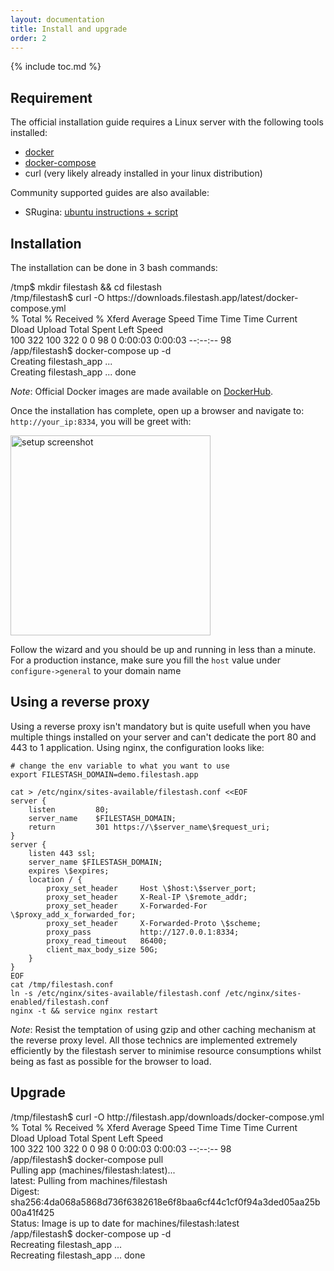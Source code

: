 ```yaml
---
layout: documentation
title: Install and upgrade
order: 2
---
```


{% include toc.md %}

## Requirement

The official installation guide requires a Linux server with the following tools installed:
- [docker](https://docs.docker.com/install/)
- [docker-compose](https://docs.docker.com/compose/install/)
- curl (very likely already installed in your linux distribution)

Community supported guides are also available:
- SRugina: [ubuntu instructions + script](https://github.com/mickael-kerjean/filestash/pull/136)

## Installation
The installation can be done in 3 bash commands:
<div class="terminal">
<span class="prompt">/tmp$</span> mkdir filestash && cd filestash <br>
<span class="prompt">/tmp/filestash$</span> curl -O https://downloads.filestash.app/latest/docker-compose.yml <br>
<span>
% Total    % Received % Xferd  Average Speed   Time    Time     Time  Current<br>
                                 Dload  Upload   Total   Spent    Left  Speed<br>
100   322  100   322    0     0     98      0  0:00:03  0:00:03 --:--:--    98<br>
</span>
<span class="prompt">/app/filestash$</span> docker-compose up -d <br>
<span>
Creating filestash_app ... <br>
Creating filestash_app ... done
</span>
</div>

*Note*: Official Docker images are made available on [DockerHub](https://hub.docker.com/r/machines/filestash/).

Once the installation has complete, open up a browser and navigate to: `http://your_ip:8334`, you will be greet with:

<img src="https://raw.githubusercontent.com/mickael-kerjean/filestash_images/master/screenshots/setup.png" alt="setup screenshot" height="320"/>

Follow the wizard and you should be up and running in less than a minute. For a production instance, make sure you fill the `host` value under `configure->general` to your domain name

## Using a reverse proxy

Using a reverse proxy isn't mandatory but is quite usefull when you have multiple things installed on your server and can't dedicate the port 80 and 443 to 1 application. Using nginx, the configuration looks like:
```
# change the env variable to what you want to use
export FILESTASH_DOMAIN=demo.filestash.app

cat > /etc/nginx/sites-available/filestash.conf <<EOF
server {
    listen         80;
    server_name    $FILESTASH_DOMAIN;
    return         301 https://\$server_name\$request_uri;
}
server {
    listen 443 ssl;
    server_name $FILESTASH_DOMAIN;
    expires \$expires;
    location / {
        proxy_set_header     Host \$host:\$server_port;
        proxy_set_header     X-Real-IP \$remote_addr;
        proxy_set_header     X-Forwarded-For \$proxy_add_x_forwarded_for;
        proxy_set_header     X-Forwarded-Proto \$scheme;
        proxy_pass           http://127.0.0.1:8334;
        proxy_read_timeout   86400;
        client_max_body_size 50G;
    }
}
EOF
cat /tmp/filestash.conf
ln -s /etc/nginx/sites-available/filestash.conf /etc/nginx/sites-enabled/filestash.conf
nginx -t && service nginx restart
```

*Note*: Resist the temptation of using gzip and other caching mechanism at the reverse proxy level. All those technics are implemented extremely efficiently by the filestash server to minimise resource consumptions whilst being as fast as possible for the browser to load.

## Upgrade

<div class="terminal">
<span class="prompt">/tmp/filestash$</span> curl -O http://filestash.app/downloads/docker-compose.yml <br>
<span>
% Total    % Received % Xferd  Average Speed   Time    Time     Time  Current<br>
                                 Dload  Upload   Total   Spent    Left  Speed<br>
100   322  100   322    0     0     98      0  0:00:03  0:00:03 --:--:--    98<br>
</span>
<span class="prompt">/app/filestash$</span> docker-compose pull <br>
<span>
Pulling app (machines/filestash:latest)... <br>
latest: Pulling from machines/filestash <br>
Digest: sha256:4da068a5868d736f6382618e6f8baa6cf44c1cf0f94a3ded05aa25b00a41f425 <br>
Status: Image is up to date for machines/filestash:latest <br>
</span>
<span class="prompt">/app/filestash$</span> docker-compose up -d <br>
<span>
Recreating filestash_app ... <br>
Recreating filestash_app ... done
</span>
</div>
